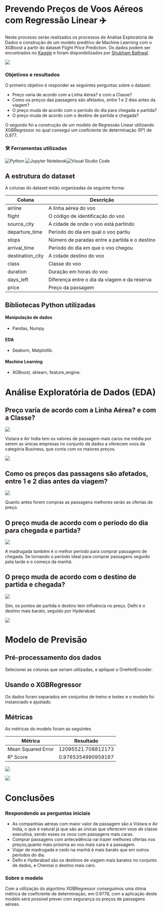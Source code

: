 
# Prevendo Preços de Voos Aéreos com Regressão Linear ✈️

Neste processo serão realizados os processos de Análise Exploratória de Dados e construção de um modelo preditivo de Machine Learning com o XGBoost a partir do dataset Flight Price Prediction. Os dados podem ser encontrados no [Kaggle](https://www.kaggle.com/datasets/shubhambathwal/flight-price-prediction) e foram disponibilizados por [Shubham Bathwal](https://www.kaggle.com/shubhambathwal).

![](https://images.unsplash.com/photo-1483450388369-9ed95738483c?q=80&w=2070&auto=format&fit=crop&ixlib=rb-4.0.3&ixid=M3wxMjA3fDB8MHxwaG90by1wYWdlfHx8fGVufDB8fHx8fA%3D%3D)

### Objetivos e resultados
O primeiro objetivo é responder as seguintes perguntas sobre o dataset:

- Preço varia de acordo com a Linha Aérea? e com a Classe?
- Como os preços das passagens são afetados, entre 1 e 2 dias antes da viagem?
- O preço muda de acordo com o período do dia para chegada e partida?
- O preço muda de acordo com o destino de partida e chegada?

O segundo foi a construção de um modelo de Regressão Linear utilizando XGBRegressor no qual consegui um coeficiente de determinação (R²) de 0,977. 

### 🛠️ Ferramentas utilizadas
![Python](https://img.shields.io/badge/python-3670A0?style=for-the-badge&logo=python&logoColor=ffdd54) ![Jupyter Notebook](https://img.shields.io/badge/jupyter-%23FA0F00.svg?style=for-the-badge&logo=jupyter&logoColor=white)![Visual Studio Code](https://img.shields.io/badge/Visual%20Studio%20Code-0078d7.svg?style=for-the-badge&logo=visual-studio-code&logoColor=white)

## A estrutura do dataset

A colunas do dataset estão organizadas da seguinte forma:

|Coluna|Descrição|
|-------|---------|
|airline|A linha aérea do voo|
|flight|O código de identificação do voo|
|source_city|A cidade de onde o voo está partindo|
|departure_time|Período do dia em qual o voo partiu|
|stops|Número de paradas entre a partida e o destino|
|arrival_time|Período do dia em que o voo chegou|
|destination_city|A cidade destino do voo|
|class|Classe do voo|
|duration|Duração em horas do voo|
|days_left|Diferença entre o dia da viagem e da reserva|
|price|Preço da passagem|

## Bibliotecas Python utilizadas
#### Manipulação de dados
- Pandas, Numpy.
#### EDA
- Seaborn, Matplotlib.
#### Machine Learning
- XGBoost, sklearn, feature_engine.

# Análise Exploratória de Dados (EDA)
## Preço varia de acordo com a Linha Aérea? e com a Classe?
![](https://github.com/datalopes1/flight_prices/blob/datalopes1/doc/img/plot9.png?raw=true)

Vistara e Air India tem os valores de passagem mais caros me média por serem as únicas empresas no conjunto de dados a oferecem voos da categória Business, que conta com os maiores preços. 

![](https://github.com/datalopes1/flight_prices/blob/datalopes1/doc/img/plot10.png?raw=true)

## Como os preços das passagens são afetados, entre 1 e 2 dias antes da viagem?
![](https://github.com/datalopes1/flight_prices/blob/datalopes1/doc/img/plot11.png?raw=true)

Quanto antes forem compras as passagens melhores serão as ofertas de preço. 
## O preço muda de acordo com o período do dia para chegada e partida?
![](https://github.com/datalopes1/flight_prices/blob/datalopes1/doc/img/plot12.png?raw=true)

A madrugada também é o melhor período para comprar passagens de chegada. Se tornando o período ideal para comprar passagens seguido pela tarde e o começo da manhã.

## O preço muda de acordo com o destino de partida e chegada?
![](https://github.com/datalopes1/flight_prices/blob/datalopes1/doc/img/plot13.png?raw=true)

Sim, os pontos de partida e destino tem influência no preço. Delhi é o destino mais barato, seguido por Hyderabad.

![](https://images.unsplash.com/photo-1504150558240-0b4fd8946624?q=80&w=1964&auto=format&fit=crop&ixlib=rb-4.0.3&ixid=M3wxMjA3fDB8MHxwaG90by1wYWdlfHx8fGVufDB8fHx8fA%3D%3D)

# Modelo de Previsão
## Pré-processamento dos dados
Selecionei as colunas que seriam utilizadas, e apliquei o OneHotEncoder. 
## Usando o XGBRegressor
Os dados foram separados em conjuntos de treino e testes e o modelo foi instanciado e ajustado.
## Métricas
As métricas do modelo foram as seguintes

|Métrica|Resultado|
|------------------|-------------|
|Mean Squared Error|12095521.708812173|
|R² Score|0.9765354990959167|

![](https://github.com/datalopes1/flight_prices/blob/datalopes1/doc/img/plot14.png?raw=true)

![](https://github.com/datalopes1/flight_prices/blob/datalopes1/doc/img/plot15.png?raw=true)

# Conclusões
### Respondendo as perguntas iniciais

- As companhias aéreas com maior valor de passagem são a Vistara e Air India, o que é natural já que são as únicas que oferecem voos de classe executiva, sendo esses os voos com passagens mais caras.
- Comprar passagens com antecedência vai trazer melhores ofertas nos preços,quanto mais próxima ao voo mais cara é a passagem.
- Viajar de madrugada e cedo na manhã é mais barato que em outros períodos do dia.
- Delhi e Hyderabad são os destinos de viagem mais baratos no conjunto de dados, e Chennai o destino mais caro.

### Sobre o modelo

Com a utilização do algoritmo XGBRegressor conseguimos uma ótima métrica de coeficiente de determinação, em 0.9778, com a aplicação deste modelo será possível prever com segurança os preços de passagens aéreas. 